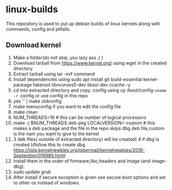 # linux-builds
This repository is used to put up debian builds of linux kernels along with commands, config and pitfalls.

## Download kernel
1. Make a folder(do not skip, you lazy ass ;) )
2. Download tarball from https://www.kernel.org/ using wget in the created directory
3. Extract tarball using tar -xvf command
4. Install dependencies using sudo apt install git build-essential kernel-package fakeroot libncurses5-dev libssl-dev ccache -y
5. cd into extracted directory and copy .config  using cp /boot/config-`uname -r` .config  or use config in this repo
6. yes '' | make oldconfig
7. make menuconfig if you want to edit the config file
8. make clean
9. NUM_THREADS=16 # this can be number of logical processors
10. make -j $NUM_THREADS deb-pkg LOCALVERSION=-custom # this makes a deb package and the file in the repo skips dbg deb file,custom is the nam you want to  give to the kernel
11. 3 deb files( outside of extracted directory) will be created( 4 if dbg is created )(follow this to create dbg https://lists.kernelnewbies.org/pipermail/kernelnewbies/2016-September/016985.html)
12. Install them in the order of firmware,libc,headers and image (and image-dbg).
13. sudo update grub
14. After install if secure exception is given see secure boot options and set to other os instead of windows.
